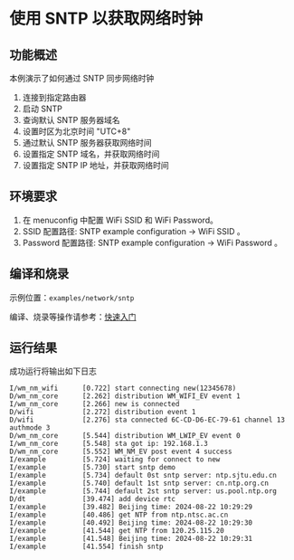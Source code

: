 # 使用 SNTP 以获取网络时钟

## 功能概述
本例演示了如何通过 SNTP 同步网络时钟

1. 连接到指定路由器
2. 启动 SNTP
3. 查询默认 SNTP 服务器域名
4. 设置时区为北京时间 "UTC+8"
5. 通过默认 SNTP 服务器获取网络时间
6. 设置指定 SNTP 域名，并获取网络时间
7. 设置指定 SNTP IP 地址，并获取网络时间

## 环境要求
1. 在 menuconfig 中配置 WiFi SSID 和 WiFi Password。
2. SSID 配置路径: SNTP example configuration -> WiFi SSID 。
3. Password 配置路径: SNTP example configuration -> WiFi Password 。

## 编译和烧录

示例位置：`examples/network/sntp`

编译、烧录等操作请参考：[快速入门](https://doc.winnermicro.net/w800/zh_CN/2.2-beta.2/get_started/index.html)

## 运行结果

成功运行将输出如下日志

```
I/wm_nm_wifi      [0.722] start connecting new(12345678)
D/wm_nm_core      [2.262] distribution WM_WIFI_EV event 1
I/wm_nm_core      [2.266] new is connected
D/wifi            [2.272] distribution event 1
D/wifi            [2.276] sta connected 6C-CD-D6-EC-79-61 channel 13 authmode 3
D/wm_nm_core      [5.544] distribution WM_LWIP_EV event 0
I/wm_nm_core      [5.548] sta got ip: 192.168.1.3
D/wm_nm_core      [5.552] WM_NM_EV post event 4 success
I/example         [5.724] waiting for connect to new
I/example         [5.730] start sntp demo
I/example         [5.734] default 0st sntp server: ntp.sjtu.edu.cn
I/example         [5.740] default 1st sntp server: cn.ntp.org.cn
I/example         [5.744] default 2st sntp server: us.pool.ntp.org
D/dt              [39.474] add device rtc
I/example         [39.482] Beijing time: 2024-08-22 10:29:29
I/example         [40.486] get NTP from ntp.ntsc.ac.cn
I/example         [40.492] Beijing time: 2024-08-22 10:29:30
I/example         [41.544] get NTP from 120.25.115.20
I/example         [41.548] Beijing time: 2024-08-22 10:29:31
I/example         [41.554] finish sntp
```
